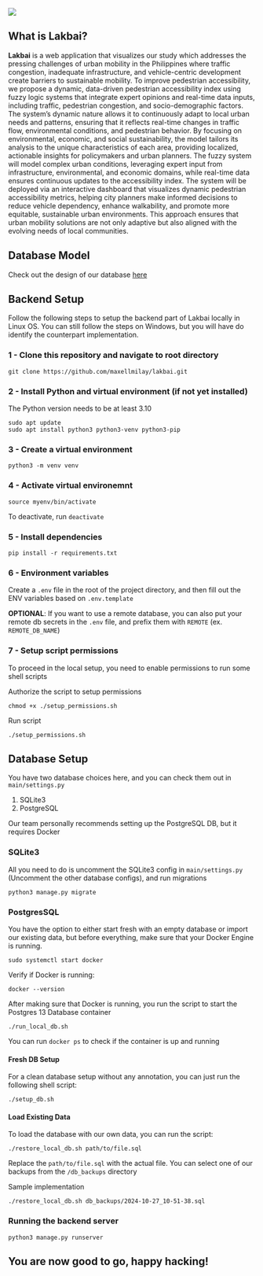 <p>
  <img src="./documentation/banner.png"/>
</p>

## What is Lakbai?

**Lakbai** is a web application that 
visualizes our study which addresses the pressing challenges of urban mobility in the Philippines where traffic congestion, inadequate
infrastructure, and vehicle-centric development create barriers to sustainable mobility. To improve pedestrian
accessibility, we propose a dynamic, data-driven pedestrian accessibility index using fuzzy logic systems that integrate
expert opinions and real-time data inputs, including traffic, pedestrian congestion, and socio-demographic factors. The
system’s dynamic nature allows it to continuously adapt to local urban needs and patterns, ensuring that it reflects
real-time changes in traffic flow, environmental conditions, and pedestrian behavior. By focusing on environmental,
economic, and social sustainability, the model tailors its analysis to the unique characteristics of each area, providing
localized, actionable insights for policymakers and urban planners. The fuzzy system will model complex urban
conditions, leveraging expert input from infrastructure, environmental, and economic domains, while real-time data
ensures continuous updates to the accessibility index. The system will be deployed via an interactive dashboard that
visualizes dynamic pedestrian accessibility metrics, helping city planners make informed decisions to reduce vehicle
dependency, enhance walkability, and promote more equitable, sustainable urban environments. This approach ensures
that urban mobility solutions are not only adaptive but also aligned with the evolving needs of local communities.

## Database Model

Check out the design of our database [here](https://app.eraser.io/workspace/lkmTaoGm0ySUxUNpQ5Y2)

## Backend Setup

Follow the following steps to setup the backend part of Lakbai locally in Linux OS. You can still follow the steps on Windows, but you will have do identify the counterpart implementation.

### 1 - Clone this repository and navigate to root directory

```
git clone https://github.com/maxellmilay/lakbai.git
```

### 2 - Install Python and virtual environment (if not yet installed)

The Python version needs to be at least 3.10

```
sudo apt update
sudo apt install python3 python3-venv python3-pip
```

### 3 - Create a virtual environment

```
python3 -m venv venv
```

### 4 - Activate virtual environemnt

```
source myenv/bin/activate
```

To deactivate, run `deactivate`

### 5 - Install dependencies

```
pip install -r requirements.txt
```

### 6 - Environment variables

Create a `.env` file in the root of the project directory, and then fill out the ENV variables based on `.env.template`

**OPTIONAL**: If you want to use a remote database, you can also put your remote db secrets in the `.env` file, and prefix them with `REMOTE` (ex. `REMOTE_DB_NAME`)

### 7 - Setup script permissions

To proceed in the local setup, you need to enable permissions to run some shell scripts

Authorize the script to setup permissions
```
chmod +x ./setup_permissions.sh
```

Run script
```
./setup_permissions.sh
```

## Database Setup

You have two database choices here, and you can check them out in `main/settings.py`

1. SQLite3
2. PostgreSQL

Our team personally recommends setting up the PostgreSQL DB, but it requires Docker

### SQLite3

All you need to do is uncomment the SQLite3 config in `main/settings.py` (Uncomment the other database configs), and run migrations

```
python3 manage.py migrate
```

### PostgresSQL

You have the option to either start fresh with an empty database or import our existing data, but before everything, make sure that your Docker Engine is running.

```
sudo systemctl start docker
```

Verify if Docker is running:

```
docker --version
```

After making sure that Docker is running, you run the script to start the Postgres 13 Database container

```
./run_local_db.sh
```

You can run `docker ps` to check if the container is up and running

#### Fresh DB Setup

For a clean database setup without any annotation, you can just run the following shell script:

```
./setup_db.sh
```

#### Load Existing Data

To load the database with our own data, you can run the script:

```
./restore_local_db.sh path/to/file.sql
```

Replace the `path/to/file.sql` with the actual file. You can select one of our backups from the `/db_backups` directory

Sample implementation
```
./restore_local_db.sh db_backups/2024-10-27_10-51-38.sql
```

### Running the backend server

```
python3 manage.py runserver
```

## You are now good to go, happy hacking!

